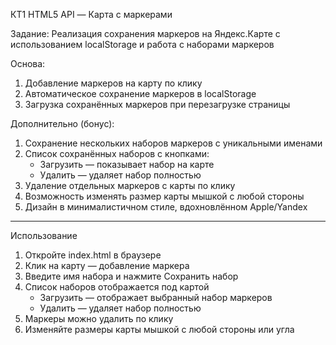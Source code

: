 КТ1 HTML5 API — Карта с маркерами

  
Задание: Реализация сохранения маркеров на Яндекс.Карте с использованием localStorage и работа с наборами маркеров



Основа:
1. Добавление маркеров на карту по клику
2. Автоматическое сохранение маркеров в localStorage
3. Загрузка сохранённых маркеров при перезагрузке страницы

 Дополнительно (бонус):
1. Сохранение нескольких наборов маркеров с уникальными именами
2. Список сохранённых наборов с кнопками:
   - Загрузить — показывает набор на карте
   - Удалить — удаляет набор полностью
3. Удаление отдельных маркеров с карты по клику
4. Возможность изменять размер карты мышкой с любой стороны
5. Дизайн в минималистичном стиле, вдохновлённом Apple/Yandex

---

Использование

1. Откройте index.html в браузере
2. Клик на карту — добавление маркера
3. Введите имя набора и нажмите Сохранить набор
4. Список наборов отображается под картой
   - Загрузить — отображает выбранный набор маркеров
   - Удалить — удаляет набор полностью
5. Маркеры можно удалить по клику
6. Изменяйте размеры карты мышкой с любой стороны или угла

